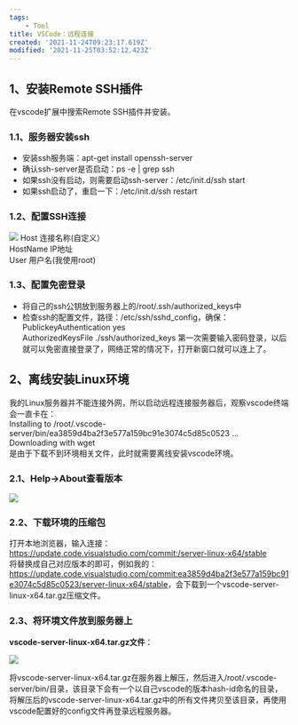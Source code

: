 ```yaml
---
tags: 
    - Tool
title: VSCode：远程连接
created: '2021-11-24T09:23:17.619Z'
modified: '2021-11-25T03:52:12.423Z'
---
```


## 1、安装Remote SSH插件

在vscode扩展中搜索Remote SSH插件并安装。

### 1.1、服务器安装ssh

+ 安装ssh服务端：apt-get install openssh-server  
+ 确认ssh-server是否启动：ps -e | grep ssh  
+ 如果ssh没有启动，则需要启动ssh-server：/etc/init.d/ssh start  
+ 如果ssh启动了，重启一下：/etc/init.d/ssh restart

### 1.2、配置SSH连接

![](https://cdn.jsdelivr.net/gh/cuijian2b/Notable@master/notes/assert/1d77b2ca2bb141b6b3d7b47c647190e5.jpg)
Host 连接名称(自定义）  
HostName IP地址  
User 用户名(我使用root)

### 1.3、配置免密登录

+ 将自己的ssh公钥放到服务器上的/root/.ssh/authorized_keys中  
+ 检查ssh的配置文件，路径：/etc/ssh/sshd_config，确保：  
PublickeyAuthentication yes  
AuthorizedKeysFile ./ssh/authorized_keys
第一次需要输入密码登录，以后就可以免密直接登录了，网络正常的情况下，打开新窗口就可以连上了。

## 2、离线安装Linux环境

我的Linux服务器并不能连接外网，所以启动远程连接服务器后，观察vscode终端会一直卡在：  
Installing to /root/.vscode-server/bin/ea3859d4ba2f3e577a159bc91e3074c5d85c0523 …  Downloading with wget  
是由于下载不到环境相关文件，此时就需要离线安装vscode环境。

### 2.1、Help->About查看版本

![](https://cdn.jsdelivr.net/gh/cuijian2b/Notable@master/notes/assert/8d126f2571fe4e588a78ac5b3ba08dfc.png)

### 2.2、下载环境的压缩包

打开本地浏览器，输入连接：<https://update.code.visualstudio.com/commit:/server-linux-x64/stable>  
将替换成自己对应版本的即可，例如我的：<https://update.code.visualstudio.com/commit:ea3859d4ba2f3e577a159bc91e3074c5d85c0523/server-linux-x64/stable>，会下载到一个vscode-server-linux-x64.tar.gz压缩文件。

### 2.3、将环境文件放到服务器上

**vscode-server-linux-x64.tar.gz文件**：

![](https://cdn.jsdelivr.net/gh/cuijian2b/Notable@master/notes/assert/cfb4f35ba3594a2194477cf4e3bb3d36.png)

将vscode-server-linux-x64.tar.gz在服务器上解压，然后进入/root/.vscode-server/bin/目录，该目录下会有一个以自己vscode的版本hash-id命名的目录，将解压后的vscode-server-linux-x64.tar.gz中的所有文件拷贝至该目录，再使用vscode配置好的config文件再登录远程服务器。
